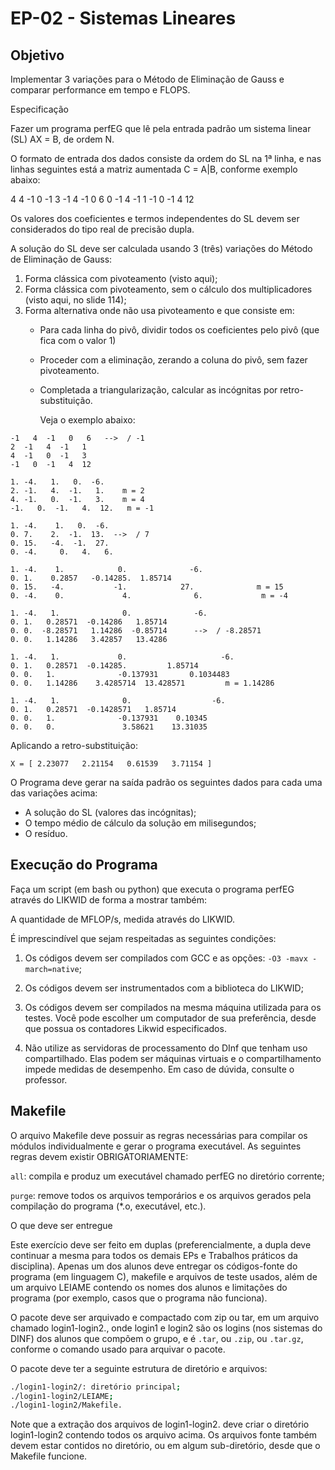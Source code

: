 # EP-02 - Sistemas Lineares

## Objetivo

Implementar  3 variações  para  o  Método de  Eliminação  de Gauss  e comparar performance em tempo e FLOPS.

Especificação

Fazer  um programa  perfEG que  lê pela  entrada padrão  um sistema linear (SL) AX = B, de ordem N.

O formato de  entrada dos dados consiste da ordem  do SL na 1ª linha, e nas linhas seguintes está a matriz aumentada C = A|B, conforme exemplo abaixo:

4
4   -1   0   -1   3
-1   4   -1   0   6
0   -1    4   -1  1
-1   0   -1    4  12

Os  valores dos  coeficientes e  termos  independentes do  SL devem ser considerados do tipo real de precisão dupla.

A solução do SL deve ser calculada usando 3 (três) variações do Método de Eliminação de Gauss:

1. Forma clássica com pivoteamento (visto aqui);
2. Forma clássica com pivoteamento, sem o cálculo dos multiplicadores (visto aqui, no slide 114);
3. Forma alternativa onde não usa pivoteamento e que consiste em:
    - Para cada linha  do pivô, dividir todos os  coeficientes pelo pivô  (que fica com o valor 1)
    - Proceder com  a eliminação,  zerando a coluna  do pivô,  sem fazer pivoteamento.
    - Completada   a  triangularização,   calcular  as   incógnitas  por retro-substituição.

        Veja o exemplo abaixo:

```text
-1   4  -1   0   6   -->  / -1
2  -1   4  -1   1
4  -1   0  -1   3
-1   0  -1   4  12

1. -4.   1.   0.  -6.
2. -1.   4.  -1.   1.    m = 2
4. -1.   0.  -1.   3.    m = 4
-1.   0.  -1.   4.  12.   m = -1

1. -4.    1.   0.  -6.
0. 7.    2.  -1.  13.  -->  / 7
0. 15.   -4.  -1.  27.
0. -4.     0.   4.   6.

1. -4.    1.            0.              -6.
0. 1.    0.2857   -0.14285.  1.85714
0. 15.   -4.           -1.            27.              m = 15
0. -4.    0.             4.              6.             m = -4

1. -4.   1.              0.              -6.
0. 1.   0.28571  -0.14286   1.85714
0. 0.  -8.28571   1.14286  -0.85714      -->  / -8.28571
0. 0.   1.14286   3.42857   13.4286

1. -4.   1.             0.                     -6.
0. 1.   0.28571  -0.14285.         1.85714
0. 0.   1.              -0.137931       0.1034483
0. 0.   1.14286    3.4285714  13.428571         m = 1.14286

1. -4.   1.              0.                  -6.
0. 1.   0.28571  -0.1428571   1.85714
0. 0.   1.              -0.137931    0.10345
0. 0.   0.               3.58621    13.31035  
```

Aplicando a retro-substituição:

`X = [ 2.23077   2.21154   0.61539   3.71154 ]`

O Programa deve  gerar na saída padrão os seguintes  dados para cada uma das variações acima:

- A solução do SL (valores das incógnitas);
- O tempo médio de cálculo da solução em milisegundos;
- O resíduo.

## Execução do Programa

Faça um script (em bash ou python) que executa o programa perfEG através do LIKWID de forma a mostrar também:

A quantidade de MFLOP/s, medida através do LIKWID.

É imprescindível que sejam respeitadas as seguintes condições:

1. Os códigos devem ser compilados com GCC e as opções: `-O3 -mavx -march=native`;

2. Os códigos devem ser instrumentados com a biblioteca do LIKWID;

3. Os códigos devem ser compilados na mesma máquina utilizada para os testes. Você pode escolher um computador de sua preferência, desde que possua os contadores Likwid especificados.

4. Não utilize as servidoras de processamento do DInf que tenham uso compartilhado. Elas podem ser máquinas virtuais e o compartilhamento impede medidas de desempenho. Em caso de dúvida, consulte o professor.

## Makefile

O arquivo Makefile deve possuir as regras necessárias para compilar os módulos individualmente e gerar o programa executável. As seguintes regras devem existir OBRIGATORIAMENTE:

`all`: compila e produz um executável chamado perfEG no diretório corrente;

`purge`: remove todos os arquivos temporários e os arquivos gerados pela compilação do programa (*.o, executável, etc.).

O que deve ser entregue

Este exercício deve ser feito em duplas (preferencialmente, a dupla deve continuar a mesma para todos os demais EPs e Trabalhos práticos da disciplina). Apenas um dos alunos deve entregar os códigos-fonte do programa (em linguagem C), makefile e arquivos de teste usados, além de um arquivo LEIAME contendo os nomes dos alunos e limitações do programa (por exemplo, casos que o programa não funciona).

O pacote deve ser arquivado e compactado com zip ou tar, em um arquivo chamado login1-login2.<ext>, onde login1 e login2 são os logins (nos sistemas do DINF) dos alunos que compõem o grupo, e <ext>  é `.tar`, ou  `.zip`, ou  `.tar.gz`, conforme o comando usado para arquivar o pacote.

O pacote deve ter a seguinte estrutura de diretório e arquivos:

```bash
./login1-login2/: diretório principal;
./login1-login2/LEIAME;
./login1-login2/Makefile.
```

Note que a extração dos arquivos de login1-login2.<ext> deve criar o diretório login1-login2 contendo todos os arquivo acima. Os arquivos fonte também devem estar contidos no diretório, ou em algum sub-diretório, desde que o Makefile funcione.
